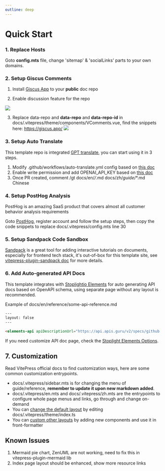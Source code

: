 ```yaml
---
outline: deep
---
```


# Quick Start

### 1. Replace Hosts

Goto **config.mts** file, change 'sitemap' & 'socialLinks' parts to your own domains.

### 2. Setup Giscus Comments

1. Install [Giscus App](https://github.com/apps/giscus) to your **public** doc repo

2. Enable discussion feature for the repo

![](https://filecdn.code2life.top/enable-discussions.png)

3. Replace data-repo and **data-repo** and **data-repo-id** in docs/.vitepress/theme/components/VComments.vue, find the snippets here: https://giscus.app/
![](https://filecdn.code2life.top/giscus-setup.png)

### 3. Setup Auto Translate

This template repo is integrated [GPT translate](https://github.com/3ru/gpt-translate), you can start using it in 3 steps.

1. Modify .github/workflows/auto-translate.yml config based on [this doc](https://g-t.vercel.app/docs/references/supported-model-provider)
2. Enable write permission and add OPENAI_API_KEY based on [this doc](https://g-t.vercel.app/docs/overview/getting-started)
3. Once PR created, comment /gt docs/en/*/*.md docs/zh/*guide*/*.md Chinese

### 4. Setup PostHog Analysis

PostHog is an amazing SaaS product that covers almost all customer behavior analysis requirements

Goto [PostHog](https://posthog.com), register account and follow the setup steps, then copy the code snippets to replace docs/.vitepress/config.mts line 30

### 5. Setup Sandpack Code Sandbox

[Sandpack](https://sandpack.codesandbox.io/) is a great tool for adding interactive tutorials on documents, especially for frontend tech stack, it's out-of-box for this template site, see [vitepress-plugin-sandpack doc](https://vitepress-sandbox.js-bridge.com/get-started/introduction.html) for more details.

### 6. Add Auto-generated API Docs

This template integrates with [Stoplightio Elements](https://stoplight-site.webflow.io/open-source/elements) for auto generating API docs based on OpenAPI schema, using separate page without any layout is recommended.

Example of docs/en/reference/some-api-reference.md

```html
---
layout: false
---

<elements-api apiDescriptionUrl="https://api.apis.guru/v2/specs/github.com/1.1.4/openapi.yaml" router="hash" layout="sidebar"></elements-api>
```

If you need customize API doc page, check the [Stoplight Elements Options](https://github.com/stoplightio/elements/blob/main/docs/getting-started/elements/elements-options.md).

## 7. Customization

Read VitePress official docs to find customization ways, here are some common customization entrypoints.

- docs/.vitepress/sidebar.mts is for changing the menu of guide/reference, **remember to update it upon new markdown added**.
- docs/.vitepress/en.mts and docs/.vitepress/zh.mts are the entrypoints to configure whole page menus and links, go through and change on-demand
- You can [change the default layout](https://vitepress.dev/guide/extending-default-theme#layout-slots) by editing docs/.vitepress/theme/index.ts
- You can [custom other layouts](https://vitepress.dev/reference/default-theme-layout#custom-layout) by adding new components and use it in front-formatter


## Known Issues

1. Mermaid pie chart, ZenUML are not working, need to fix this in vitepress-plugin-mermaid lib
2. Index page layout should be enhanced, show more resource links
